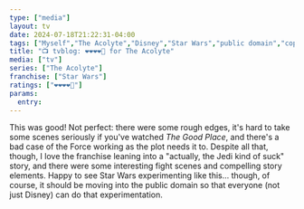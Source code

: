 ```yaml
---
type: ["media"]
layout: tv
date: 2024-07-18T21:22:31-04:00
tags: ["Myself","The Acolyte","Disney","Star Wars","public domain","copyright","intellectual property"]
title: "📺 tvblog: ❤️❤️❤️❤️🖤 for The Acolyte"
media: ["tv"]
series: ["The Acolyte"]
franchise: ["Star Wars"]
ratings: ["❤️❤️❤️❤️🖤"]
params:
  entry:
---
```

This was good! Not perfect: there were some rough edges, it's hard to take some scenes seriously if you've watched *The Good Place*, and there's a bad case of the Force working as the plot needs it to. Despite all that, though, I love the franchise leaning into a "actually, the Jedi kind of suck" story, and there were some interesting fight scenes and compelling story elements. Happy to see Star Wars experimenting like this... though, of course, it should be moving into the public domain so that everyone (not just Disney) can do that experimentation.
